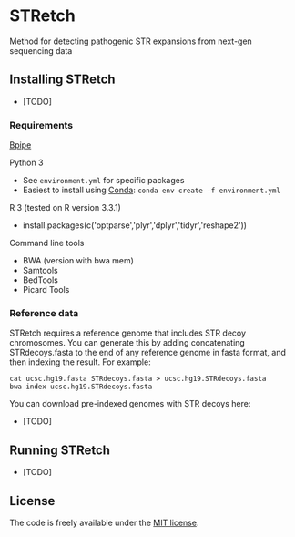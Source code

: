# STRetch

Method for detecting pathogenic STR expansions from next-gen sequencing data

## Installing STRetch
- [TODO]

### Requirements

[Bpipe](http://docs.bpipe.org/)

Python 3
- See `environment.yml` for specific packages
- Easiest to install using [Conda](http://conda.pydata.org/docs/using/envs.html):
`conda env create -f environment.yml`

R 3 (tested on R version 3.3.1)
- install.packages(c('optparse','plyr','dplyr','tidyr','reshape2'))

Command line tools
- BWA (version with bwa mem)
- Samtools
- BedTools
- Picard Tools

### Reference data

STRetch requires a reference genome that includes STR decoy chromosomes.
You can generate this by adding concatenating STRdecoys.fasta to the end of
any reference genome in fasta format, and then indexing the result.
For example:
```
cat ucsc.hg19.fasta STRdecoys.fasta > ucsc.hg19.STRdecoys.fasta
bwa index ucsc.hg19.STRdecoys.fasta
```

You can download pre-indexed genomes with STR decoys here:
- [TODO]

## Running STRetch
- [TODO]

## License

The code is freely available under the
[MIT license](http://www.opensource.org/licenses/mit-license.html).
